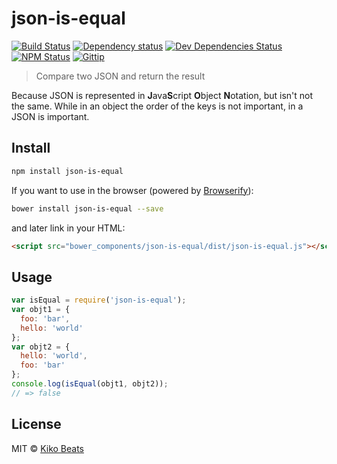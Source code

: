 # json-is-equal

[![Build Status](http://img.shields.io/travis/Kikobeats/json-is-equal/master.svg?style=flat)](https://travis-ci.org/Kikobeats/json-is-equal)
[![Dependency status](http://img.shields.io/david/Kikobeats/json-is-equal.svg?style=flat)](https://david-dm.org/Kikobeats/json-is-equal)
[![Dev Dependencies Status](http://img.shields.io/david/dev/Kikobeats/json-is-equal.svg?style=flat)](https://david-dm.org/Kikobeats/json-is-equal#info=devDependencies)
[![NPM Status](http://img.shields.io/npm/dm/json-is-equal.svg?style=flat)](https://www.npmjs.org/package/json-is-equal)
[![Gittip](http://img.shields.io/gittip/Kikobeats.svg?style=flat)](https://www.gittip.com/Kikobeats/)

> Compare two JSON and return the result

Because JSON is represented in **J**ava**S**cript **O**bject **N**otation, but isn't not the same. While in an object the order of the keys is not important, in a JSON is important.

## Install

```bash
npm install json-is-equal
```

If you want to use in the browser (powered by [Browserify](http://browserify.org/)):

```bash
bower install json-is-equal --save
```

and later link in your HTML:

```html
<script src="bower_components/json-is-equal/dist/json-is-equal.js"></script>
```

## Usage

```js
var isEqual = require('json-is-equal');
var objt1 = {
  foo: 'bar',
  hello: 'world'
};
var objt2 = {
  hello: 'world',
  foo: 'bar'
};
console.log(isEqual(objt1, objt2));
// => false
```


## License

MIT © [Kiko Beats](http://www.kikobeats.com)



